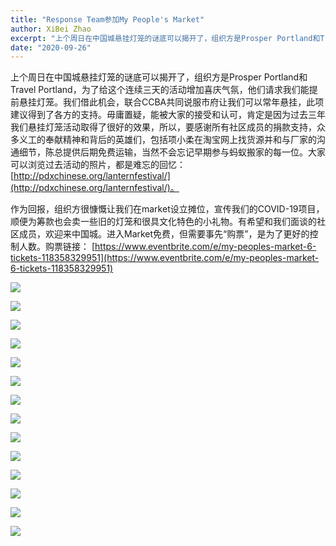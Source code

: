 ```yaml
---
title: "Response Team参加My People's Market"
author: XiBei Zhao
excerpt: "上个周日在中国城悬挂灯笼的谜底可以揭开了，组织方是Prosper Portland和Travel Portland，为了给这个连续三天的活动增加喜庆气氛，他们请求我们能提前悬挂灯笼。我们借此机会，联合CCBA共同说服市府让我们可以常年悬挂，此项建议得到了各方的支持。毋庸置疑，能被大家的接受和认可，肯定是因为过去三年我们悬挂灯笼活动取得了很好的效果，所以，要感谢所有社区成员的捐款支持，众多义工的奉献精神和背后的英雄们，当然不会忘记早期参与蚂蚁搬家的每一位。"
date: "2020-09-26"
---
```


上个周日在中国城悬挂灯笼的谜底可以揭开了，组织方是Prosper Portland和Travel Portland，为了给这个连续三天的活动增加喜庆气氛，他们请求我们能提前悬挂灯笼。我们借此机会，联合CCBA共同说服市府让我们可以常年悬挂，此项建议得到了各方的支持。毋庸置疑，能被大家的接受和认可，肯定是因为过去三年我们悬挂灯笼活动取得了很好的效果，所以，要感谢所有社区成员的捐款支持，众多义工的奉献精神和背后的英雄们，包括项小柔在淘宝网上找货源并和与厂家的沟通细节，陈总提供后期免费运输，当然不会忘记早期参与蚂蚁搬家的每一位。大家可以浏览过去活动的照片，都是难忘的回忆： [http://pdxchinese.org/lanternfestival/](http://pdxchinese.org/lanternfestival/)。

作为回报，组织方很慷慨让我们在market设立摊位，宣传我们的COVID-19项目，顺便为筹款也会卖一些旧的灯笼和很具文化特色的小礼物。有希望和我们面谈的社区成员，欢迎来中国城。进入Market免费，但需要事先“购票”，是为了更好的控制人数。购票链接： [https://www.eventbrite.com/e/my-peoples-market-6-tickets-118358329951](https://www.eventbrite.com/e/my-peoples-market-6-tickets-118358329951)

![](https://res.cloudinary.com/dhngj18do/image/upload/f_auto,q_auto/v1/images/4f402c1eb82284b5062c0ab2b5e67ff5)

![](https://res.cloudinary.com/dhngj18do/image/upload/f_auto,q_auto/v1/images/93a8e5e2172b4f782edb7f2489366e85)

![](https://res.cloudinary.com/dhngj18do/image/upload/f_auto,q_auto/v1/images/f9e6e8d2291b37399c7297d7157e85bd)

![](https://res.cloudinary.com/dhngj18do/image/upload/f_auto,q_auto/v1/images/a740c4079a6aecb2fd17561209b8bf9a)

![](https://res.cloudinary.com/dhngj18do/image/upload/f_auto,q_auto/v1/images/119b8b215ea522bd2007ac2d2720845f)

![](https://res.cloudinary.com/dhngj18do/image/upload/f_auto,q_auto/v1/images/29ec7f7c1f08ea87c46760077752b48d)

![](https://res.cloudinary.com/dhngj18do/image/upload/f_auto,q_auto/v1/images/913ac4eb47f14be95d9ce5e50c0c55a7)

![](https://res.cloudinary.com/dhngj18do/image/upload/f_auto,q_auto/v1/images/2bdfba0d8d530f955aacc2dcdd12a4f0)

![](https://res.cloudinary.com/dhngj18do/image/upload/f_auto,q_auto/v1/images/1ff50fd52ddbfc17b77e7f7ef8ab9410)

![](https://res.cloudinary.com/dhngj18do/image/upload/f_auto,q_auto/v1/images/58b404da44d474d7992a02160dabfcd5.jpg)

![](https://res.cloudinary.com/dhngj18do/image/upload/f_auto,q_auto/v1/images/fa9a7d8f0d003b0ac8e8b52295426abf)

![](https://res.cloudinary.com/dhngj18do/image/upload/f_auto,q_auto/v1/images/800e1b40b1ca00301537c0987b2b20d3)

![](https://res.cloudinary.com/dhngj18do/image/upload/f_auto,q_auto/v1/images/6b132b213a64bd40e8a1bdecbe8af534)

![](https://res.cloudinary.com/dhngj18do/image/upload/f_auto,q_auto/v1/images/edf689989b39bd8bc2e64f660d82ab23)
